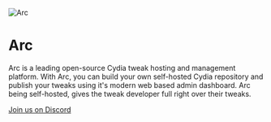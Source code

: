 ![Arc](https://i.imgur.com/s105CZl.png)
# Arc
Arc is a leading open-source Cydia tweak hosting and management platform. With Arc, you can build your own self-hosted Cydia repository and publish your tweaks using it's modern web based admin dashboard. Arc being self-hosted, gives the tweak developer full right over their tweaks.

[Join us on Discord](https://discord.gg/SccHZS)
